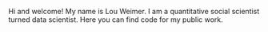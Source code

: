 Hi and welcome! My name is Lou Weimer. I am a quantitative social scientist turned data scientist. Here you can find code for my public work. 


